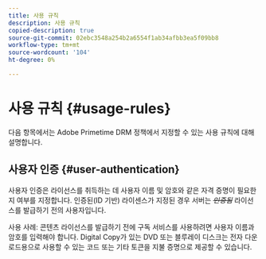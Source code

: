 ```yaml
---
title: 사용 규칙
description: 사용 규칙
copied-description: true
source-git-commit: 02ebc3548a254b2a6554f1ab34afbb3ea5f09bb8
workflow-type: tm+mt
source-wordcount: '104'
ht-degree: 0%

---
```


# 사용 규칙 {#usage-rules}

다음 항목에서는 Adobe Primetime DRM 정책에서 지정할 수 있는 사용 규칙에 대해 설명합니다.

## 사용자 인증 {#user-authentication}

사용자 인증은 라이선스를 취득하는 데 사용자 이름 및 암호와 같은 자격 증명이 필요한지 여부를 지정합니다. 인증된(ID 기반) 라이센스가 지정된 경우 서버는 ~~_인증됨_~~ 라이선스를 발급하기 전의 사용자입니다.

사용 사례: 콘텐츠 라이선스를 발급하기 전에 구독 서비스를 사용하려면 사용자 이름과 암호를 입력해야 합니다. Digital Copy가 있는 DVD 또는 블루레이 디스크는 전자 다운로드용으로 사용할 수 있는 코드 또는 기타 토큰을 지불 증명으로 제공할 수 있습니다.
